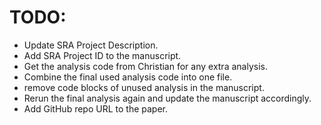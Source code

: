 # TODO:

* Update SRA Project Description.
* Add SRA Project ID to the manuscript.
* Get the analysis code from Christian for any extra analysis.
* Combine the final used analysis code into one file.
* remove code blocks of unused analysis in the manuscript.
* Rerun the final analysis again and update the manuscript accordingly. 
* Add GitHub repo URL to the paper.
